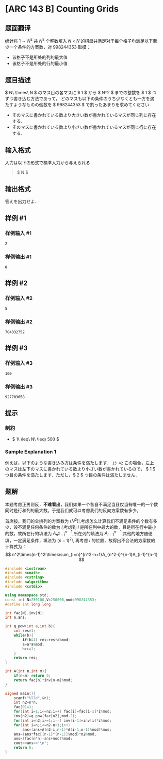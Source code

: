 # [ARC 143 B] Counting Grids

## 题面翻译

统计将 $1 \sim N^2$ 共 $N^2$ 个整数填入 $N \times N$ 的棋盘并满足对于每个格子均满足以下至少一个条件的方案数，对 $998244353$ 取模：

- 该格子不是所处的列的最大值
- 该格子不是所处的行的最小值

## 题目描述

[problemUrl]: https://atcoder.jp/contests/arc143/tasks/arc143_b

$ N\ \times\ N $ のマス目の各マスに $ 1 $ から $ N^2 $ までの整数を $ 1 $ つずつ書き込む方法であって， どのマスも以下の条件のうち少なくとも一方を満たすようなものの個数を $ 998244353 $ で割ったあまりを求めてください．

- そのマスに書かれている数より大きい数が書かれているマスが同じ列に存在する．
- そのマスに書かれている数より小さい数が書かれているマスが同じ行に存在する．

## 输入格式

入力は以下の形式で標準入力から与えられる．

> $ N $

## 输出格式

答えを出力せよ．

## 样例 #1

### 样例输入 #1

```
2
```

### 样例输出 #1

```
8
```

## 样例 #2

### 样例输入 #2

```
5
```

### 样例输出 #2

```
704332752
```

## 样例 #3

### 样例输入 #3

```
100
```

### 样例输出 #3

```
927703658
```

## 提示

### 制約

- $ 1\ \leq\ N\ \leq\ 500 $

### Sample Explanation 1

例えば，以下のような書き込み方は条件を満たします． ``` 13 42 ``` この場合，左上のマスは左下のマスに書かれている数より小さい数が書かれているので， $ 1 $ つ目の条件を満たします．ただし，$ 2 $ つ目の条件は満たしません．

## 题解
本题考虑正男则反，**不难看出**，我们如果一个各自不满足当且仅当有唯一的一个数同时是行和列的最大数。于是我们就可以考虑我们的反向方案数有多少。

首席按，我们的全排列的方案数为 $(N^2)!$,考虑怎么计算我们不满足条件的个数有多少，设不满足任何条件的数为 $i$,考虑到 $i$ 是所在列中最大的数，且是所在行中最小的数，故所在行的填法为 $A_{n^2-i}^{n-1}$,所在列的填法为 $A_{i-1}^{n-1}$,其他的地方随便填，一定满足条件，填法为 $(n-1)^2!$, 再考虑 $i$ 的位置，故得出不合法的方案数的计算式为：
$$
n^2\times(n-1)^2!\times\sum_{i=n}^{n^2-n+1}A_{n^2-i}^{n-1}A_{i-1}^{n-1}
$$

```cpp
#include <iostream>
#include <cmath>
#include <cstring>
#include <algorithm>
#include <cstdio>

using namespace std;
const int N=250100,V=250000,mod=998244353;
#define int long long

int fac[N],inv[N];
int n,ans;

int q_pow(int a,int b){
    int res=1;
    while(b){
        if(b&1) res=res*a%mod;
        a=a*a%mod;
        b>>=1;
    }
    return res;
}

int A(int n,int m){
    if(n<m) return 0;
    return fac[n]*inv[n-m]%mod;
}

signed main(){
    scanf("%lld",&n);
    int n2=n*n;
    fac[0]=1;
    for(int i=1;i<=n2;i++) fac[i]=fac[i-1]*i%mod;
    inv[n2]=q_pow(fac[n2],mod-2);
    for(int i=n2;i>=1;i--) inv[i-1]=inv[i]*i%mod;
    for(int i=n;i<=n2-n+1;i++) 
        ans=(ans+A(n2-i,n-1)*A(i-1,n-1)%mod)%mod;
    ans=(ans*fac[(n-1)*(n-1)]%mod)*n2%mod;
    ans=(fac[n*n]-ans+mod)%mod;
    cout<<ans<<'\n';
    return 0;
}

```